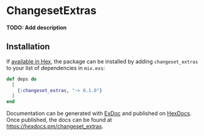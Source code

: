 # ChangesetExtras

**TODO: Add description**

## Installation

If [available in Hex](https://hex.pm/docs/publish), the package can be installed
by adding `changeset_extras` to your list of dependencies in `mix.exs`:

```elixir
def deps do
  [
    {:changeset_extras, "~> 0.1.0"}
  ]
end
```

Documentation can be generated with [ExDoc](https://github.com/elixir-lang/ex_doc)
and published on [HexDocs](https://hexdocs.pm). Once published, the docs can
be found at <https://hexdocs.pm/changeset_extras>.

